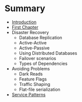 # Summary

* [Introduction](README.md)
* [First Chapter](chapter1.md)
* Disaster Recovery
   * Database Replication
   * Active-Active
   * Active-Passive
   * Using Distributed Databases
   * Failover scenarios
   * Types of Dependencies
* Avoiding Problems
   * Dark Reads
   * Feature Flags
   * Traffic Shaping
   * Flat-file serialization
* [Service Patterns](service_patterns.md)

